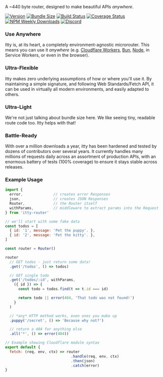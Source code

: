 <div class="byline">
  A ~440 byte router, designed to make beautiful APIs <em>anywhere</em>.
</div>

[![Version](https://img.shields.io/npm/v/itty-router.svg?style=flat-square)](https://npmjs.com/package/itty-router)
[![Bundle Size](https://deno.bundlejs.com/?q=itty-router@next/Router&badge&badge-style=flat-square)](https://deno.bundlejs.com/?q=itty-router@next/Router)
[![Build Status](https://img.shields.io/github/actions/workflow/status/kwhitley/itty-router/verify.yml?branch=v3.x&style=flat-square)](https://github.com/kwhitley/itty-router/actions/workflows/verify.yml)
[![Coverage Status](https://img.shields.io/coveralls/github/kwhitley/itty-router/v3.x?style=flat-square)](https://coveralls.io/github/kwhitley/itty-router?branch=v3.x)
[![NPM Weekly Downloads](https://img.shields.io/npm/dw/itty-router?style=flat-square)](https://npmjs.com/package/itty-router)
[![Discord](https://img.shields.io/discord/832353585802903572?style=flat-square)](https://discord.com/channels/832353585802903572)

### Use Anywhere
Itty is, at its heart, a completely environment-agnostic microrouter.  This means you can use it _anywhere_ (e.g. [Cloudflare Workers](/itty-router/runtimes#Cloudflare%20Workers), [Bun](/itty-router/runtimes#Bun), [Node](/itty-router/runtimes#Node), in Service Workers, or even in the browser).

### Ultra-Flexible
Itty makes zero underlying assumptions of how or where you'll use it.  By maintaining a simple signature, and following Web Standards/Fetch API, it can be used in virtually all modern environments, and easily adapted to others.

### Ultra-Light
We're not just talking about bundle size here.  We like seeing tiny, readable route code too.  Itty helps with that!

### Battle-Ready
With over a million downloads a year, itty has been hardened and tested by dozens of contributors over several years. It currently handles many millions of requests daily across an assortment of production APIs, with an enormous battery of tests (100% coverage) to ensure it stays stable across releases.

### Example Usage

```js
import { 
  error,              // creates error Responses
  json,               // creates JSON Responses
  Router,             // the Router itself
  withParams,         // middleware to extract params into the Request itself
} from 'itty-router'

// we'll start with some fake data
const todos = [
  { id: '1', message: 'Pet the puppy'. },
  { id: '2', message: 'Pet the kitty'. },
]

const router = Router()

router
  // GET todos - just return some data!
  .get('/todos', () => todos)

  // GET single todo
  .get('/todos/:id', withParams, 
    ({ id }) => {
      const todo = todos.find(t => t.id === id)

      return todo || error(404, 'That todo was not found!')
    }
  )

  // *any* HTTP method works, even ones you make up
  .puppy('/secret', () => 'Because why not?')

  // return a 404 for anything else
  .all('*', () => error(404))

// Example showing Cloudflare module syntax
export default {
  fetch: (req, env, ctx) => router
                              .handle(req, env, ctx)
                              .then(json)
                              .catch(error)
}
```
